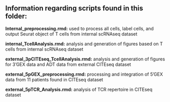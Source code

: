 ## Information regarding scripts found in this folder:

**Internal_preprocessing.rmd:** used to process all cells, label cells, and output Seurat object of T cells from internal scRNAseq dataset

**internal_TcellAnalysis.rmd:** analysis and generation of figures based on T cells from internal scRNAseq dataset

**external_3pCITEseq_TcellAnalysis.rmd:** analysis and generation of figures for 3’GEX data and ADT data from external CITEseq dataset

**external_5pGEX_preprocessing.rmd:** processing and integration of 5’GEX data from 11 patients found in CITEseq dataset

**external_5pTCR_Analysis.rmd:** analysis of TCR repertoire in CITEseq dataset
